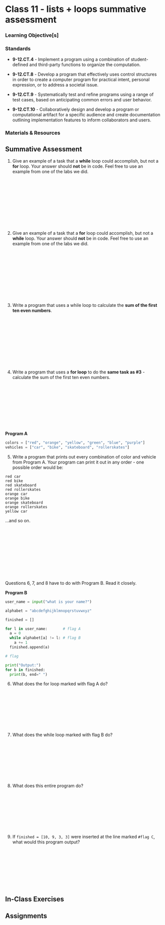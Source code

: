 # Class 11 - lists + loops summative assessment

### Learning Objective[s]

### Standards

* **9-12.CT.4** - Implement a program using a combination of student-defined and third-party functions to organize the computation.

* **9-12.CT.8** - Develop a program that effectively uses control structures in order to create a computer program for practical intent, personal expression, or to address a societal issue.

* **9-12.CT.9** - Systematically test and refine programs using a range of test cases, based on anticipating common errors and user behavior.

* **9-12.CT.10** - Collaboratively design and develop a program or computational artifact for a specific audience and create documentation outlining implementation features to inform collaborators and users.


### Materials & Resources

## Summative Assessment

1. Give an example of a task that a **while** loop could accomplish, but not a **for** loop. Your answer should **not** be in code. Feel free to use an example from one of the labs we did. 

&nbsp;  
&nbsp;  
&nbsp;  
&nbsp;  
&nbsp;  
&nbsp;  
&nbsp;  
&nbsp;  
&nbsp;  

2. Give an example of a task that a **for** loop could accomplish, but not a **while** loop. Your answer should **not** be in code. Feel free to use an example from one of the labs we did. 

&nbsp;  
&nbsp;  
&nbsp;  
&nbsp;  
&nbsp;  
&nbsp;  
&nbsp;  
&nbsp;  
&nbsp;  

3. Write a program that uses a while loop to calculate the **sum of the first ten even numbers**. 

&nbsp;  
&nbsp;  
&nbsp;  
&nbsp;  
&nbsp;  
&nbsp;  
&nbsp;  
&nbsp;  
&nbsp;  
  
  
4. Write a program that uses a **for loop** to do the **same task as #3** - calculate the sum of the first ten even numbers. 

&nbsp;  
&nbsp;  
&nbsp;  
&nbsp;  
&nbsp;  
&nbsp;  
&nbsp;  
&nbsp;  
  
**Program A**
```python
colors = ["red", "orange", "yellow", "green", "blue", "purple"]
vehicles = ["car", "bike", "skateboard", "rollerskates"]
```
5. Write a program that prints out every combination of color and vehicle from Program A. Your program can print it out in any order - one possible order would be:

```
red car
red bike
red skateboard
red rollerskates
orange car
orange bike
orange skateboard
orange rollerskates
yellow car
```
...and so on.  

&nbsp;  
&nbsp;  
&nbsp;  
&nbsp;  
&nbsp;  
&nbsp;  
&nbsp;  
&nbsp;  
&nbsp;  
&nbsp;  
Questions 6, 7, and 8 have to do with Program B. Read it closely.  

**Program B**
```python
user_name = input("what is your name?")

alphabet = "abcdefghijklmnopqrstuvwxyz"

finished = []

for l in user_name:       # flag A
  a = 0
  while alphabet[a] != l: # flag B
    a += 1
  finished.append(a)

# flag

print("Output:")
for b in finished:
  print(b, end=" ")
```  
6. What does the for loop marked with flag A do?

&nbsp;  
&nbsp;  
&nbsp;  
&nbsp;  
&nbsp;  
&nbsp;  
&nbsp;  

7. What does the while loop marked with flag B do?

&nbsp;  
&nbsp;  
&nbsp;  
&nbsp;  
&nbsp;  
&nbsp;  
&nbsp; 

8. What does this entire program do?

&nbsp;  
&nbsp;  
&nbsp;  
&nbsp;  
&nbsp;  
&nbsp;  
&nbsp;  

9. If <code>finished = [10, 9, 3, 3]</code> were inserted at the line marked `#flag C`, what would this program output?  

&nbsp;  
&nbsp;  
&nbsp;  
&nbsp;  
&nbsp;  
&nbsp;  
&nbsp;  
## In-Class Exercises

## Assignments
